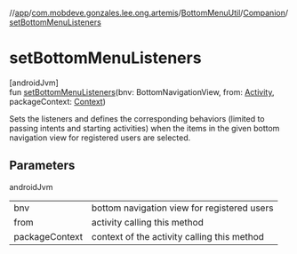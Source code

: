 //[app](../../../../index.md)/[com.mobdeve.gonzales.lee.ong.artemis](../../index.md)/[BottomMenuUtil](../index.md)/[Companion](index.md)/[setBottomMenuListeners](set-bottom-menu-listeners.md)

# setBottomMenuListeners

[androidJvm]\
fun [setBottomMenuListeners](set-bottom-menu-listeners.md)(bnv: BottomNavigationView, from: [Activity](https://developer.android.com/reference/kotlin/android/app/Activity.html), packageContext: [Context](https://developer.android.com/reference/kotlin/android/content/Context.html))

Sets the listeners and defines the corresponding behaviors (limited to passing intents and starting activities) when the items in the given bottom navigation view for registered users are selected.

## Parameters

androidJvm

| | |
|---|---|
| bnv | bottom navigation view for registered users |
| from | activity calling this method |
| packageContext | context of the activity calling this method |
